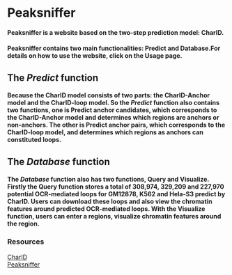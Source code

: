 # Peaksniffer


#### **Peaksniffer** is a website based on the two-step prediction model: **CharID**.
#### **Peaksniffer** contains two main functionalities: **Predict** and **Database**.For details on how to use the website, click on the Usage page.

## The *Predict* function 
#### Because the **CharID** model consists of two parts: the **CharID-Anchor model** and the **CharID-loop model**. So the ***Predict*** function also contains two functions, one is **Predict anchor candidates**, which corresponds to the **CharID-Anchor model** and determines which regions are anchors or non-anchors. The other is **Predict anchor pairs**, which corresponds to the **CharID-loop model**, and determines which regions as anchors can constituted loops.

## The *Database* function 
#### The ***Database*** function also has two functions, **Query** and **Visualize**. Firstly the **Query** function stores a total of 308,974, 329,209 and 227,970 potential OCR-mediated loops for GM12878, K562 and Hela-S3 predict by **CharID**. Users can download these loops and also view the chromatin features around predicted OCR-mediated loops. With the **Visualize** function, users can enter a regions, visualize chromatin features around the region.

### Resources
[CharID](https://github.com/Yin-Shen/CharID) \
[Peaksniffer](https://github.com/zhqu1148980644/peaksniffer)
